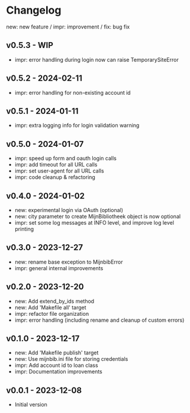 # Changelog

new: new feature /  impr: improvement /  fix: bug fix

## v0.5.3 - WIP

- impr: error handling during login now can raise TemporarySiteError

## v0.5.2 - 2024-02-11

- impr: error handling for non-existing account id

## v0.5.1 - 2024-01-11

- impr: extra logging info for login validation warning

## v0.5.0 - 2024-01-07

- impr: speed up form and oauth login calls
- impr: add timeout for all URL calls
- impr: set user-agent for all URL calls
- impr: code cleanup & refactoring

## v0.4.0 - 2024-01-02

- new: experimental login via OAuth (optional)
- new: city parameter to create MijnBibliotheek object is now optional
- impr: set some log messages at INFO level, and improve log level printing

## v0.3.0 - 2023-12-27

- new: rename base exception to MijnbibError
- impr: general internal improvements

## v0.2.0 - 2023-12-20

- new: Add extend_by_ids method
- new: Add 'Makefile all' target
- impr: refactor file organization
- impr: error handling (including rename and cleanup of custom errors)

## v0.1.0 - 2023-12-17

- new: Add 'Makefile publish' target
- new: Use mijnbib.ini file for storing credentials
- impr: Add account id to loan class
- impr: Documentation improvements

## v0.0.1 - 2023-12-08

- Initial version
